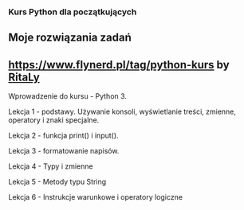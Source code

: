  ### Kurs Python dla początkujących

## Moje rozwiązania zadań 

https://www.flynerd.pl/tag/python-kurs by [RitaLy](https://github.com/ritaly)
------------------------------------------------------------------------------



Wprowadzenie do kursu - Python 3.

Lekcja 1 - podstawy. Używanie konsoli, wyświetlanie treści, zmienne, operatory i znaki specjalne.

Lekcja 2 - funkcja print() i input().

Lekcja 3 - formatowanie napisów.

Lekcja 4 - Typy i zmienne

Lekcja 5 - Metody typu String

Lekcja 6 - Instrukcje warunkowe i operatory logiczne
